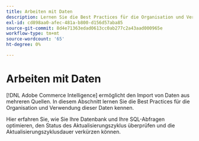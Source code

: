 ```yaml
---
title: Arbeiten mit Daten
description: Lernen Sie die Best Practices für die Organisation und Verwendung dieser Daten kennen.
exl-id: cd898aa0-afec-481a-b800-d156d57aba85
source-git-commit: 8d4e71363edad0613cc0ab277c2a43aad000965e
workflow-type: tm+mt
source-wordcount: '65'
ht-degree: 0%

---
```


# Arbeiten mit Daten

[!DNL Adobe Commerce Intelligence] ermöglicht den Import von Daten aus mehreren Quellen. In diesem Abschnitt lernen Sie die Best Practices für die Organisation und Verwendung dieser Daten kennen.

Hier erfahren Sie, wie Sie Ihre Datenbank und Ihre SQL-Abfragen optimieren, den Status des Aktualisierungszyklus überprüfen und die Aktualisierungszyklusdauer verkürzen können.
